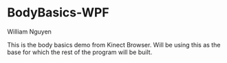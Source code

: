 # BodyBasics-WPF

William Nguyen

This is the body basics demo from Kinect Browser. Will be using this as the base for which the rest of the program will be built. 
